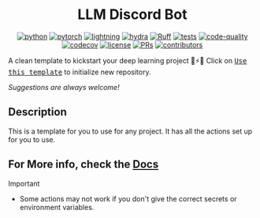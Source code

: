 <center>

# LLM Discord Bot

[![python](https://img.shields.io/badge/-Python_3.8_%7C_3.9_%7C_3.10-blue?logo=python&logoColor=white)](https://github.com/pre-commit/pre-commit)
[![pytorch](https://img.shields.io/badge/PyTorch_2.0+-ee4c2c?logo=pytorch&logoColor=white)](https://pytorch.org/get-started/locally/)
[![lightning](https://img.shields.io/badge/-Lightning_2.0+-792ee5?logo=pytorchlightning&logoColor=white)](https://pytorchlightning.ai/)
[![hydra](https://img.shields.io/badge/Config-Hydra_1.3-89b8cd)](https://hydra.cc/)
[![Ruff](https://img.shields.io/endpoint?url=https://raw.githubusercontent.com/astral-sh/ruff/main/assets/badge/v2.json)](https://github.com/astral-sh/ruff)
[![tests](https://github.com/Mai0313/llm_discord_bot/actions/workflows/test.yml/badge.svg)](https://github.com/Mai0313/llm_discord_bot/actions/workflows/test.yml)
[![code-quality](https://github.com/Mai0313/llm_discord_bot/actions/workflows/code-quality-check.yml/badge.svg)](https://github.com/Mai0313/llm_discord_bot/actions/workflows/code-quality-check.yml)
[![codecov](https://codecov.io/gh/Mai0313/llm_discord_bot/branch/master/graph/badge.svg)](https://codecov.io/gh/Mai0313/llm_discord_bot)
[![license](https://img.shields.io/badge/License-MIT-green.svg?labelColor=gray)](https://github.com/Mai0313/llm_discord_bot/tree/master?tab=License-1-ov-file)
[![PRs](https://img.shields.io/badge/PRs-welcome-brightgreen.svg)](https://github.com/Mai0313/llm_discord_bot/pulls)
[![contributors](https://img.shields.io/github/contributors/Mai0313/llm_discord_bot.svg)](https://github.com/Mai0313/llm_discord_bot/graphs/contributors)

</center>

A clean template to kickstart your deep learning project 🚀⚡🔥
Click on [<kbd>Use this template</kbd>](https://github.com/Mai0313/llm_discord_bot/generate) to initialize new repository.

_Suggestions are always welcome!_

## Description

This is a template for you to use for any project. It has all the actions set up for you to use.

## For More info, check the [Docs](https://mai0313.github.io/llm_discord_bot/)

> [!IMPORTANT]
>
> - Some actions may not work if you don't give the correct secrets or environment variables.
